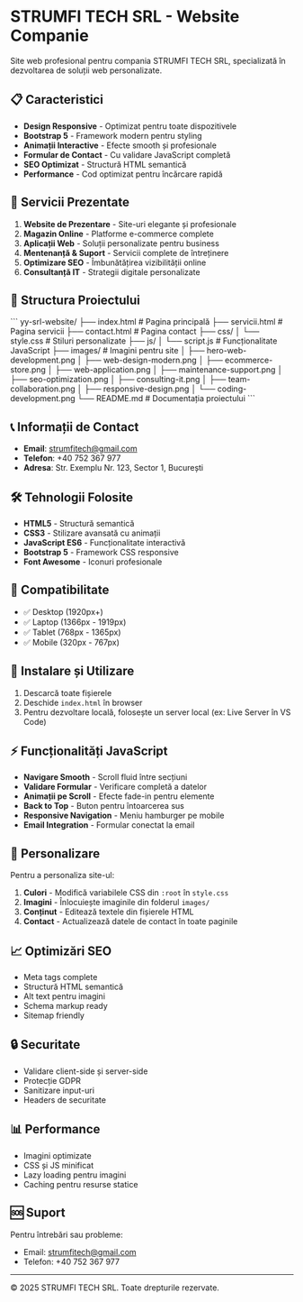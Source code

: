 # STRUMFI TECH SRL - Website Companie

Site web profesional pentru compania STRUMFI TECH SRL, specializată în dezvoltarea de soluții web personalizate.

## 📋 Caracteristici

- **Design Responsive** - Optimizat pentru toate dispozitivele
- **Bootstrap 5** - Framework modern pentru styling
- **Animații Interactive** - Efecte smooth și profesionale
- **Formular de Contact** - Cu validare JavaScript completă
- **SEO Optimizat** - Structură HTML semantică
- **Performance** - Cod optimizat pentru încărcare rapidă

## 🚀 Servicii Prezentate

1. **Website de Prezentare** - Site-uri elegante și profesionale
2. **Magazin Online** - Platforme e-commerce complete
3. **Aplicații Web** - Soluții personalizate pentru business
4. **Mentenanță & Suport** - Servicii complete de întreținere
5. **Optimizare SEO** - Îmbunătățirea vizibilității online
6. **Consultanță IT** - Strategii digitale personalizate

## 📁 Structura Proiectului

\`\`\`
yy-srl-website/
├── index.html              # Pagina principală
├── servicii.html           # Pagina servicii
├── contact.html            # Pagina contact
├── css/
│   └── style.css          # Stiluri personalizate
├── js/
│   └── script.js          # Funcționalitate JavaScript
├── images/                # Imagini pentru site
│   ├── hero-web-development.png
│   ├── web-design-modern.png
│   ├── ecommerce-store.png
│   ├── web-application.png
│   ├── maintenance-support.png
│   ├── seo-optimization.png
│   ├── consulting-it.png
│   ├── team-collaboration.png
│   ├── responsive-design.png
│   └── coding-development.png
└── README.md              # Documentația proiectului
\`\`\`

## 📞 Informații de Contact

- **Email**: strumfitech@gmail.com
- **Telefon**: +40 752 367 977
- **Adresa**: Str. Exemplu Nr. 123, Sector 1, București

## 🛠️ Tehnologii Folosite

- **HTML5** - Structură semantică
- **CSS3** - Stilizare avansată cu animații
- **JavaScript ES6** - Funcționalitate interactivă
- **Bootstrap 5** - Framework CSS responsive
- **Font Awesome** - Iconuri profesionale

## 📱 Compatibilitate

- ✅ Desktop (1920px+)
- ✅ Laptop (1366px - 1919px)
- ✅ Tablet (768px - 1365px)
- ✅ Mobile (320px - 767px)

## 🔧 Instalare și Utilizare

1. Descarcă toate fișierele
2. Deschide `index.html` în browser
3. Pentru dezvoltare locală, folosește un server local (ex: Live Server în VS Code)

## ⚡ Funcționalități JavaScript

- **Navigare Smooth** - Scroll fluid între secțiuni
- **Validare Formular** - Verificare completă a datelor
- **Animații pe Scroll** - Efecte fade-in pentru elemente
- **Back to Top** - Buton pentru întoarcerea sus
- **Responsive Navigation** - Meniu hamburger pe mobile
- **Email Integration** - Formular conectat la email

## 🎨 Personalizare

Pentru a personaliza site-ul:

1. **Culori** - Modifică variabilele CSS din `:root` în `style.css`
2. **Imagini** - Înlocuiește imaginile din folderul `images/`
3. **Conținut** - Editează textele din fișierele HTML
4. **Contact** - Actualizează datele de contact în toate paginile

## 📈 Optimizări SEO

- Meta tags complete
- Structură HTML semantică
- Alt text pentru imagini
- Schema markup ready
- Sitemap friendly

## 🔒 Securitate

- Validare client-side și server-side
- Protecție GDPR
- Sanitizare input-uri
- Headers de securitate

## 📊 Performance

- Imagini optimizate
- CSS și JS minificat
- Lazy loading pentru imagini
- Caching pentru resurse statice

## 🆘 Suport

Pentru întrebări sau probleme:
- Email: strumfitech@gmail.com
- Telefon: +40 752 367 977

---

© 2025 STRUMFI TECH SRL. Toate drepturile rezervate.
